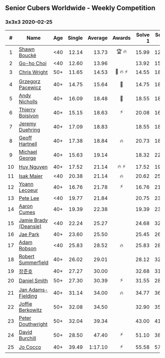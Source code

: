 ## Senior Cubers Worldwide - Weekly Competition
### 3x3x3 2020-02-25

| # | Name | Age | Single | Average | Awards | Solve 1 | Solve 2 | Solve 3 | Solve 4 | Solve 5 | Video |
| :--: | -- | :--: | --: | --: | :--: | --: | --: | --: | --: | --: | :-- |
| 1 | [Shawn Boucké](../persons/shawn_boucke.md) | <40 | 12.14 | 13.73 | 🏆 🔥 | 15.99 | 12.14 | 12.51 | DNF | 12.68 | [Link](https://www.facebook.com/events/196320811461109/permalink/197027598057097/) |
| 2 | [Go-ho Choi](../persons/go-ho_choi.md) | <40 | 12.60 | 13.96 |  | 13.92 | 15.19 | 12.78 | 12.60 | 19.16 | [Link](https://www.facebook.com/events/196320811461109/permalink/196456041447586/) |
| 3 | [Chris Wright](../persons/chris_wright.md) | 50+ | 11.65 | 14.53 | 🥇 🔥 ⚡ | 14.55 | 18.24 | 14.22 | 11.65 | 14.82 | [Link](https://www.facebook.com/events/196320811461109/permalink/198268351266355/) |
| 4 | [Grzegorz Pacewicz](../persons/grzegorz_pacewicz.md) | 40+ | 14.75 | 15.64 | 🥈 | 14.75 | 18.67 | 15.68 | 16.32 | 14.92 | [Link](https://www.facebook.com/events/196320811461109/permalink/198168011276389/) |
| 5 | [Andy Nicholls](../persons/andy_nicholls.md) | 40+ | 16.09 | 18.48 | 🥉 | 18.55 | 18.75 | 16.09 | 20.79 | 18.14 | [Link](https://www.facebook.com/events/196320811461109/permalink/198304644596059/) |
| 6 | [Thierry Boisivon](../persons/thierry_boisivon.md) | 40+ | 15.15 | 18.63 | ⚡ | 20.08 | 16.97 | 20.13 | 18.84 | 15.15 | [Link](https://www.facebook.com/events/196320811461109/permalink/199381001155090/) |
| 7 | [Jeremy Duehring](../persons/jeremy_duehring.md) | 40+ | 17.09 | 18.83 |  | 18.55 | 18.94 | 17.09 | 22.84 | 19.00 | [Link](https://www.facebook.com/events/196320811461109/permalink/197238734702650/) |
| 8 | [Geoff Hartnell](../persons/geoff_hartnell.md) | 40+ | 17.38 | 18.84 | 🔥 | 20.73 | 18.37 | 17.42 | 17.38 | 21.08 | [Link](https://www.facebook.com/events/196320811461109/permalink/199805584445965/) |
| 9 | [Michael George](../persons/michael_george.md) | 40+ | 15.63 | 19.14 |  | 18.32 | 22.15 | 20.98 | 15.63 | 18.13 | [Link](https://www.facebook.com/events/196320811461109/permalink/196449924781531/) |
| 10 | [Huy Nguyen](../persons/huy_nguyen.md) | 40+ | 17.52 | 21.14 | 🔥 ⚡ | 17.52 | 19.83 | 20.00 | 23.58 | DNF | [Link](https://www.facebook.com/events/196320811461109/permalink/196924671400723/) |
| 11 | [Isak Majer](../persons/isak_majer.md) | <40 | 20.38 | 21.14 | 🔥 | 20.62 | 25.85 | 21.22 | 20.38 | 21.58 | [Link](https://www.facebook.com/events/196320811461109/permalink/199996144426909/) |
| 12 | [Yoann Lecoeur](../persons/yoann_lecoeur.md) | 40+ | 16.76 | 21.78 | ⚡ | 16.76 | 21.12 | 21.76 | 23.07 | 22.47 | [Link](https://www.facebook.com/events/196320811461109/permalink/198828911210299/) |
| 13 | [Pete Lee](../persons/pete_lee.md) | <40 | 19.77 | 21.84 |  | 20.75 | 23.11 | 22.69 | 22.08 | 19.77 | [Link](https://www.facebook.com/events/196320811461109/permalink/198916887868168/) |
| 14 | [Aaron Cumes](../persons/aaron_cumes.md) | 40+ | 19.39 | 22.38 |  | 19.39 | 23.18 | 22.22 | 22.98 | 21.96 | [Link](https://www.facebook.com/events/196320811461109/permalink/198613821231808/) |
| 15 | [Jamie Brady (Deansie)](../persons/jamie_brady.md) | <40 | 22.24 | 25.27 |  | 24.68 | 32.06 | 22.24 | 26.52 | 24.61 | [Link](https://www.facebook.com/events/196320811461109/permalink/197575774668946/) |
| 16 | [Jae Park](../persons/jae_park.md) | 40+ | 23.60 | 25.50 |  | 25.45 | 26.38 | 24.68 | 28.92 | 23.60 | [Link](https://www.facebook.com/events/196320811461109/permalink/196530664773457/) |
| 17 | [Adam Robson](../persons/adam_robson.md) | <40 | 25.83 | 28.52 | 🔥 | 25.83 | 28.38 | 29.49 | 27.69 | DNF | [Link](https://www.facebook.com/events/196320811461109/permalink/198125244613999/) |
| 18 | [Robert Summerfield](../persons/robert_summerfield.md) | 40+ | 26.02 | 29.01 |  | 28.12 | 32.54 | 26.37 | 37.00 | 26.02 | [Link](https://www.facebook.com/events/196320811461109/permalink/198759937883863/) |
| 19 | [장준호](../persons/장준호.md) | 40+ | 27.27 | 30.00 |  | 32.68 | 31.98 | 30.00 | 28.06 | 27.27 | [Link](https://www.facebook.com/events/196320811461109/permalink/198533781239812/) |
| 20 | [Daniel Smith](../persons/daniel_smith.md) | 50+ | 27.30 | 30.39 | ⚡ | 31.55 | 28.29 | 31.32 | 34.99 | 27.30 | [Link](https://www.facebook.com/events/196320811461109/permalink/196773291415861/) |
| 21 | [Jan Adams-Fielding](../persons/jan_adams-fielding.md) | 40+ | 31.14 | 34.00 | 🔥 | 34.77 | 36.25 | 31.14 | 35.66 | 31.57 | [Link](https://www.facebook.com/events/196320811461109/permalink/198847211208469/) |
| 22 | [Joffie Berkowitz](../persons/joffie_berkowitz.md) | 50+ | 32.08 | 34.50 |  | 32.90 | 35.52 | 40.03 | 35.07 | 32.08 | [Link](https://www.facebook.com/events/196320811461109/permalink/199774551115735/) |
| 23 | [Peter Douthwright](../persons/peter_douthwright.md) | 50+ | 32.04 | 39.34 |  | 43.00 | 41.55 | 32.04 | 38.74 | 37.72 | [Link](https://www.facebook.com/events/196320811461109/permalink/197452828014574/) |
| 24 | [David Burchill](../persons/david_burchill.md) | 50+ | 28.50 | 47.40 | ⚡ | 51.10 | 38.22 | 28.50 | 1:02.78 | 52.90 | [Link](https://www.facebook.com/events/196320811461109/permalink/200026074423916/) |
| 25 | [Jo Cocco](../persons/jo_cocco.md) | 40+ | 39.49 | 1:17.10 | ⚡ | 55.58 | 57.00 | 39.49 | 1:58.73 | DNF | [Link](https://www.facebook.com/events/196320811461109/permalink/198113274615196/) |

<!-- Global site tag (gtag.js) - Google Analytics -->
<script async src="https://www.googletagmanager.com/gtag/js?id=UA-86348435-3"></script>
<script>window.dataLayer = window.dataLayer || []; function gtag() {dataLayer.push(arguments);} gtag('js', new Date()); gtag('config', 'UA-86348435-3');</script>
